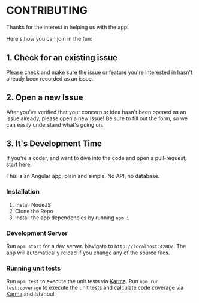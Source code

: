 # CONTRIBUTING

Thanks for the interest in helping us with the app!

Here's how you can join in the fun:

## 1. Check for an existing issue

Please check and make sure the issue or feature you're interested in hasn't already been recorded as an issue.

## 2. Open a new Issue

After you've verified that your concern or idea hasn't been opened as an issue already, please open a new issue! Be sure to fill out the form, so we can easily understand what's going on.

## 3. It's Development Time

If you're a coder, and want to dive into the code and open a pull-request, start here.

This is an Angular app, plain and simple. No API, no database.

### Installation

1. Install NodeJS
1. Clone the Repo
1. Install the app dependencies by running `npm i`

### Development Server

Run `npm start` for a dev server. Navigate to `http://localhost:4200/`. The app will automatically reload if you change any of the source files.

### Running unit tests

Run `npm test` to execute the unit tests via [Karma](https://karma-runner.github.io).
Run `npm run test:coverage` to execute the unit tests and calculate code coverage via [Karma](https://karma-runner.github.io) and Istanbul.
